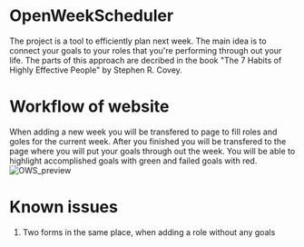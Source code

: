 # OpenWeekScheduler
The project is a tool to efficiently plan next week. The main idea is to connect your goals to your roles that you're performing through out your life. The parts of this approach are decribed in the book "The 7 Habits of Highly Effective People" by Stephen R. Covey.

# Workflow of website
When adding a new week you will be transfered to page to fill roles and goles for the current week. After you finished you will be transfered to the page where you will put your goals through out the week.
You will be able to highlight accomplished goals with green and failed goals with red.
![OWS_preview](https://github.com/vlad9i22/OpenWeekScheduler/assets/25961793/0e875777-9364-40fe-b788-3e51626cec6c)

# Known issues
1. Two forms in the same place, when adding a role without any goals
